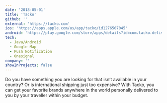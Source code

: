 ```yaml
---
date: '2018-05-01'
title: 'Tacko'
github: ''
external: 'https://tacko.com'
ios: 'https://apps.apple.com/us/app/tacko/id1276507045'
android: 'https://play.google.com/store/apps/details?id=com.tacko.delivery'
tech:
  - Java/Android
  - Google Map
  - Push Notification
  - Onesignal
company: ''
showInProjects: false
---
```


Do you have something you are looking for that isn’t available in your country? Or is international shipping just too expensive? With Tacko, you can get your favorite brands anywhere in the world personally delivered to you by your traveller within your budget.

